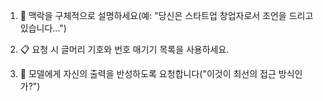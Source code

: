 1. 🎯 맥락을 구체적으로 설명하세요(예: "당신은 스타트업 창업자로서 조언을 드리고 있습니다...")
    
2. 📋 요청 시 글머리 기호와 번호 매기기 목록을 사용하세요.
    
3. 🧠 모델에게 자신의 출력을 반성하도록 요청합니다("이것이 최선의 접근 방식인가?")